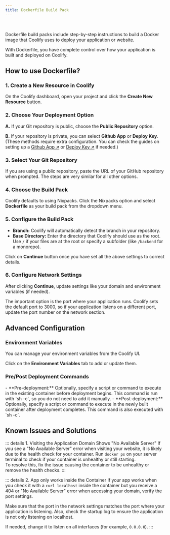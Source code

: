 ```yaml
---
title: Dockerfile Build Pack
---
```


<ZoomableImage src="/docs/images/builds/packs/dockerfile/dockerfile-banner.webp" />

<br />

Dockerfile build packs include step-by-step instructions to build a Docker image that Coolify uses to deploy your application or website. 

With Dockerfile, you have complete control over how your application is built and deployed on Coolify.


## How to use Dockerfile?
### 1. Create a New Resource in Coolify
On the Coolify dashboard, open your project and click the **Create New Resource** button.

<ZoomableImage src="/docs/images/builds/packs/dockerfile/1.webp" />


### 2. Choose Your Deployment Option

<ZoomableImage src="/docs/images/builds/packs/dockerfile/2.webp" />

**A.** If your Git repository is public, choose the **Public Repository** option.

**B.** If your repository is private, you can select **Github App** or **Deploy Key**. (These methods require extra configuration. You can check the guides on setting up a [Github App ↗](/knowledge-base/git/github/github-app) or [Deploy Key ↗](/knowledge-base/git/github/integration#with-deploy-keys) if needed.)


### 3. Select Your Git Repository
If you are using a public repository, paste the URL of your GitHub repository when prompted. The steps are very similar for all other options.

<ZoomableImage src="/docs/images/builds/packs/dockerfile/3.webp" />


### 4. Choose the Build Pack
Coolify defaults to using Nixpacks. Click the Nixpacks option and select **Dockerfile** as your build pack from the dropdown menu.

<ZoomableImage src="/docs/images/builds/packs/dockerfile/4.webp" />


### 5. Configure the Build Pack
<ZoomableImage src="/docs/images/builds/packs/dockerfile/5.webp" />

- **Branch:** Coolify will automatically detect the branch in your repository.
- **Base Directory:** Enter the directory that Coolify should use as the root. Use `/` if your files are at the root or specify a subfolder (like `/backend` for a monorepo).

Click on **Continue** button once you have set all the above settings to correct details.


### 6. Configure Network Settings
After clicking **Continue**, update settings like your domain and environment variables (if needed). 

The important option is the port where your application runs.
Coolify sets the default port to 3000, so if your application listens on a different port, update the port number on the network section.

<ZoomableImage src="/docs/images/builds/packs/dockerfile/6.webp" />


## Advanced Configuration
### Environment Variables
You can manage your environment variables from the Coolify UI. 

Click on the **Environment Variables** tab to add or update them.

<ZoomableImage src="/docs/images/builds/packs/dockerfile/7.webp" />

### Pre/Post Deployment Commands
<ZoomableImage src="/docs/images/builds/packs/dockerfile/8.webp" />
- **Pre-deployment:** Optionally, specify a script or command to execute in the existing container before deployment begins. This command is run with `sh -c`, so you do not need to add it manually.
- **Post-deployment:** Optionally, specify a script or command to execute in the newly built container after deployment completes. This command is also executed with `sh -c`.


## Known Issues and Solutions
::: details 1. Visiting the Application Domain Shows "No Available Server"
If you see a "No Available Server" error when visiting your website, it is likely due to the health check for your container. Run `docker ps` on your server terminal to check if your container is unhealthy or still starting.  
To resolve this, fix the issue causing the container to be unhealthy or remove the health checks.
:::

::: details 2. App only works inside the Container
If your app works when you check it with a `curl localhost` inside the container but you receive a 404 or "No Available Server" error when accessing your domain, verify the port settings.  

Make sure that the port in the network settings matches the port where your application is listening. Also, check the startup log to ensure the application is not only listening on localhost. 

<ZoomableImage src="/docs/images/builds/packs/dockerfile/9.webp" />

If needed, change it to listen on all interfaces (for example, `0.0.0.0`).
:::
